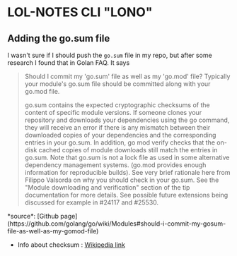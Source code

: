 # LOL-NOTES CLI "LONO"


## Adding the go.sum file
I wasn't sure if I should push the `go.sum` file in my repo, but after some research I found that in Golan FAQ. It says 
<blockquote>
  Should I commit my 'go.sum' file as well as my 'go.mod' file?
  Typically your module's go.sum file should be committed along with your go.mod file.

  go.sum contains the expected cryptographic checksums of the content of specific module versions.
  If someone clones your repository and downloads your dependencies using the go command, they will receive an error if there is any mismatch between their downloaded copies of your dependencies and the corresponding entries in your go.sum.
  In addition, go mod verify checks that the on-disk cached copies of module downloads still match the entries in go.sum.
  Note that go.sum is not a lock file as used in some alternative dependency management systems. (go.mod provides enough information for reproducible builds).
  See very brief rationale here from Filippo Valsorda on why you should check in your go.sum. See the "Module downloading and verification" section of the tip documentation for more details. See possible future extensions being discussed for example in #24117 and #25530.
</blockquote>
*source*: [Github page](https://github.com/golang/go/wiki/Modules#should-i-commit-my-gosum-file-as-well-as-my-gomod-file)

- Info about checksum : [Wikipedia link](https://en.wikipedia.org/wiki/Checksum)